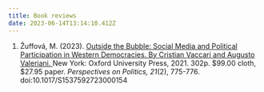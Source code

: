```yaml
---
title: Book reviews
date: 2023-06-14T13:14:10.412Z
---
```

1. Žuffová, M. (2023). [Outside the Bubble: Social Media and Political Participation in Western Democracies. By Cristian Vaccari and Augusto Valeriani. ](https://www-cambridge-org.eui.idm.oclc.org/core/journals/perspectives-on-politics/article/outside-the-bubble-social-media-and-political-participation-in-western-democracies-by-cristian-vaccari-and-augusto-valeriani-new-york-oxford-university-press-2021-302p-9900-cloth-2795-paper/4DCF09ED08D55F97455728F641F4FA17)New York: Oxford University Press, 2021. 302p. $99.00 cloth, $27.95 paper. *Perspectives on Politics,* *21*(2), 775-776. doi:10.1017/S1537592723000154